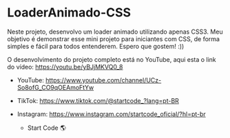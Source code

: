 # LoaderAnimado-CSS

Neste projeto, desenvolvo um loader animado utilizando apenas CSS3. Meu objetivo é demonstrar esse mini projeto para iniciantes com CSS, de forma simples e fácil para todos entenderem. Espero que gostem! :))

O desenvolvimento do projeto completo está no YouTube, aqui esta o link do vídeo: https://youtu.be/yBJjMKVQ0_8

 - YouTube: https://www.youtube.com/channel/UCz-So8ofG_CO9qOEAmoFtYw

 - TikTok: https://www.tiktok.com/@startcode_?lang=pt-BR

 - Instagram: https://www.instagram.com/startcode_oficial/?hl=pt-br

    - Start Code 🌎
